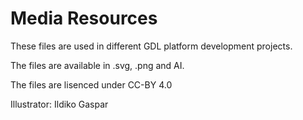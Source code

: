 # Media Resources
These files are used in different GDL platform development projects. 

The files are available in .svg, .png and AI. 

The files are lisenced under CC-BY 4.0

Illustrator: Ildiko Gaspar
